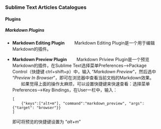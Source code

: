 ### Sublime Text Articles Catalogues

#### Plugins

##### Markdown Plugins
- **Markdown Editing Plugin**
    　　Markdown Editing Plugin是一个用于编辑Markdown的插件。
    
- **Markdown Preview Plugin**
    　　Markdown Priview Plugin是一个预览Markdown的插件，在Sublime Text选择菜单Preferences–>Package Control（快捷键 ctrl+shift+p）中，输入 “*Markdown Preview*”，然后选中 “*Preview In Browser*”，即可在浏览器中查看当前文档的Markdown效果。
    　　如果觉得上面的操作太麻烦，可以设置快捷键来快速查看：选择菜单 Preferences–>Key Bindings，在User一栏中，输入：
    ```
    [   
        {"keys":["alt+m"], "command":"markdown_preview", "args":{"target": "browser"}}
    ]
    ```
    即可将预览的快捷键设置为 “*alt+m*”
